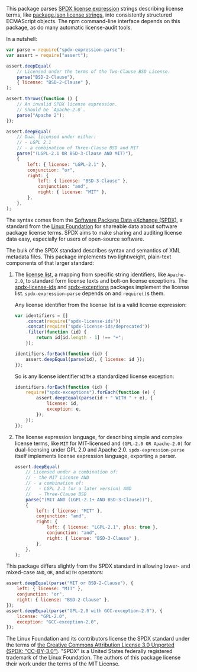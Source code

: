 <!--
 * Parser is based on spdx-expression-parse.js <https://github.com/jslicense/spdx-expression-parse.js>, which is licensed under MIT and includes the following copyright holders:
 * SPDX-FileCopyrightText: 2015 Kyle E. Mitchell <kyle@kemitchell.com> (https://kemitchell.com)
 * SPDX-FileCopyrightText: 2015 C. Scott Ananian <cscott@cscott.net> (http://cscott.net)
 * SPDX-FileCopyrightText: 2015 Shinnosuke Watanabe <snnskwtnb@gmail.com>
 * SPDX-FileCopyrightText: 2015 Antoine Motet <antoine.motet@gmail.com>
 *
 *
 * SPDX-FileCopyrightText: 2024 Double Open Oy <support@doubleopen.org>
 *
 * SPDX-License-Identifier: MIT
-->

This package parses [SPDX license expression](https://spdx.org/spdx-specification-21-web-version#h.jxpfx0ykyb60) strings describing license terms, like [package.json license strings](https://docs.npmjs.com/files/package.json#license), into consistently structured ECMAScript objects. The npm command-line interface depends on this package, as do many automatic license-audit tools.

In a nutshell:

```javascript
var parse = require("spdx-expression-parse");
var assert = require("assert");

assert.deepEqual(
    // Licensed under the terms of the Two-Clause BSD License.
    parse("BSD-2-Clause"),
    { license: "BSD-2-Clause" },
);

assert.throws(function () {
    // An invalid SPDX license expression.
    // Should be `Apache-2.0`.
    parse("Apache 2");
});

assert.deepEqual(
    // Dual licensed under either:
    // - LGPL 2.1
    // - a combination of Three-Clause BSD and MIT
    parse("(LGPL-2.1 OR BSD-3-Clause AND MIT)"),
    {
        left: { license: "LGPL-2.1" },
        conjunction: "or",
        right: {
            left: { license: "BSD-3-Clause" },
            conjunction: "and",
            right: { license: "MIT" },
        },
    },
);
```

The syntax comes from the [Software Package Data eXchange (SPDX)](https://spdx.org/), a standard from the [Linux Foundation](https://www.linuxfoundation.org) for shareable data about software package license terms. SPDX aims to make sharing and auditing license data easy, especially for users of open-source software.

The bulk of the SPDX standard describes syntax and semantics of XML metadata files. This package implements two lightweight, plain-text components of that larger standard:

1.  The [license list](https://spdx.org/licenses), a mapping from specific string identifiers, like `Apache-2.0`, to standard form license texts and bolt-on license exceptions. The [spdx-license-ids](https://www.npmjs.com/package/spdx-license-ids) and [spdx-exceptions](https://www.npmjs.com/package/spdx-exceptions) packages implement the license list. `spdx-expression-parse` depends on and `require()`s them.

    Any license identifier from the license list is a valid license expression:

    ```javascript
    var identifiers = []
        .concat(require("spdx-license-ids"))
        .concat(require("spdx-license-ids/deprecated"))
        .filter(function (id) {
            return id[id.length - 1] !== "+";
        });

    identifiers.forEach(function (id) {
        assert.deepEqual(parse(id), { license: id });
    });
    ```

    So is any license identifier `WITH` a standardized license exception:

    ```javascript
    identifiers.forEach(function (id) {
        require("spdx-exceptions").forEach(function (e) {
            assert.deepEqual(parse(id + " WITH " + e), {
                license: id,
                exception: e,
            });
        });
    });
    ```

2.  The license expression language, for describing simple and complex license terms, like `MIT` for MIT-licensed and `(GPL-2.0 OR Apache-2.0)` for dual-licensing under GPL 2.0 and Apache 2.0. `spdx-expression-parse` itself implements license expression language, exporting a parser.

    ```javascript
    assert.deepEqual(
        // Licensed under a combination of:
        // - the MIT License AND
        // - a combination of:
        //   - LGPL 2.1 (or a later version) AND
        //   - Three-Clause BSD
        parse("(MIT AND (LGPL-2.1+ AND BSD-3-Clause))"),
        {
            left: { license: "MIT" },
            conjunction: "and",
            right: {
                left: { license: "LGPL-2.1", plus: true },
                conjunction: "and",
                right: { license: "BSD-3-Clause" },
            },
        },
    );
    ```

This package differs slightly from the SPDX standard in allowing lower- and mixed-case `AND`, `OR`, and `WITH` operators:

```javascript
assert.deepEqual(parse("MIT or BSD-2-Clause"), {
    left: { license: "MIT" },
    conjunction: "or",
    right: { license: "BSD-2-Clause" },
});
assert.deepEqual(parse("GPL-2.0 with GCC-exception-2.0"), {
    license: "GPL-2.0",
    exception: "GCC-exception-2.0",
});
```

The Linux Foundation and its contributors license the SPDX standard under the terms of [the Creative Commons Attribution License 3.0 Unported (SPDX: "CC-BY-3.0")](http://spdx.org/licenses/CC-BY-3.0). "SPDX" is a United States federally registered trademark of the Linux Foundation. The authors of this package license their work under the terms of the MIT License.
